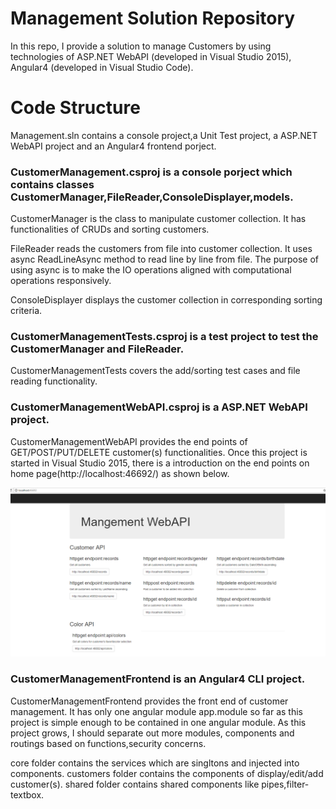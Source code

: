 # Management Solution Repository
In this repo, I provide a solution to manage Customers by using technologies of ASP.NET WebAPI (developed in Visual Studio 2015), Angular4 (developed in Visual Studio Code).

# Code Structure
Management.sln contains a console project,a Unit Test project, a ASP.NET WebAPI project and an Angular4 frontend porject.

### CustomerManagement.csproj is a console porject which contains classes CustomerManager,FileReader,ConsoleDisplayer,models.
CustomerManager is the class to manipulate customer collection. It has functionalities of CRUDs and sorting customers.

FileReader reads the customers from file into customer collection. It uses async ReadLineAsync method to read line by line from file. The purpose of using async is to make the IO operations aligned with computational operations responsively.

ConsoleDisplayer displays the customer collection in corresponding sorting criteria.


### CustomerManagementTests.csproj is a test project to test the CustomerManager and FileReader. 
CustomerManagementTests covers the add/sorting test cases and file reading functionality.

### CustomerManagementWebAPI.csproj is a ASP.NET WebAPI project.
CustomerManagementWebAPI provides the end points of GET/POST/PUT/DELETE customer(s) functionalities. 
Once this project is started in Visual Studio 2015, there is a introduction on the end points on home page(http://localhost:46692/) as shown below.

![WebAPI home screenshot](./WebAPI_home.png)

### CustomerManagementFrontend is an Angular4 CLI project.
CustomerManagementFrontend provides the front end of customer management. It has only one angular module app.module so far as this project is simple enough to be contained in one angular module. As this project grows, I should separate out more modules, components and routings based on functions,security concerns.

core folder contains the services which are singltons and injected into components.
customers folder contains the components of display/edit/add customer(s).
shared folder contains shared components like pipes,filter-textbox.







